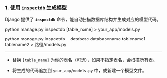 ### 1. **使用 `inspectdb` 生成模型**

Django 提供了 **`inspectdb`** 命令，能自动扫描数据库结构并生成对应的模型代码。

python manage.py inspectdb [table_name] > your_app/models.py

python manage.py inspectdb --database databasename tablename1 tablename2 > 路径/models.py


---

- 替换 `[table_name]` 为你的表名（可选），如果不指定表名，会扫描所有表。
    
- 将生成的代码追加到 `your_app/models.py` 中，或新建一个模型文件。